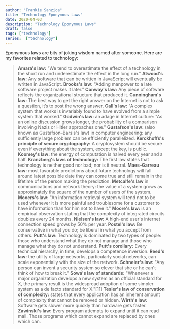 ```yaml
---
author: "Frankie Sanzica"
title: "Technology Eponymous Laws"
date: 2020-04-03
description: "Technology Eponymous Laws"
draft: false
tags: ["technology"]
series:  ["technology"]
---
```


Eponymous laws are bits of joking wisdom named after someone.  Here are my favorites related to technology:

> **Amara's law:** "We tend to overestimate the effect of a technology in the short run and underestimate the effect in the long run."
> **Atwood's law:** Any software that can be written in JavaScript will eventually be written in JavaScript.
> **Brooks's law:** "Adding manpower to a late software project makes it later."
> **Conway's law:** Any piece of software reflects the organizational structure that produced it.
> **Cunningham's law:** The best way to get the right answer on the Internet is not to ask a question, it’s to post the wrong answer.
> **Gall's law:** "A complex system that works is invariably found to have evolved from a simple system that worked."
> **Godwin's law:** an adage in Internet culture: "As an online discussion grows longer, the probability of a comparison involving Nazis or Hitler approaches one."
> **Gustafson's law:** (also known as Gustafson–Barsis's law) in computer engineering: any sufficiently large problem can be efficiently parallelized.
> **Kerckhoffs's principle of secure cryptography:** A cryptosystem should be secure even if everything about the system, except the key, is public.
> **Koomey's law:** the energy of computation is halved every year and a half.
> **Kranzberg's laws of technology:** The first law states that technology is neither good nor bad; nor is it neutral.
> **Maes–Garreau law:** most favorable predictions about future technology will fall around latest possible date they can come true and still remain in the lifetime of the person making the prediction.
> **Metcalfe's law** in communications and network theory: the value of a system grows as approximately the square of the number of users of the system.
> **Mooers's law:** "An information retrieval system will tend not to be used whenever it is more painful and troublesome for a customer to have information than for him not to have it."
> **Moore's law:** is an empirical observation stating that the complexity of integrated circuits doubles every 24 months.
> **Nielsen's law:** A high-end user's internet connection speed grows by 50% per year.
> **Postel's law:** Be conservative in what you do; be liberal in what you accept from others.
> **Putt's law:** Technology is dominated by two types of people: those who understand what they do not manage and those who manage what they do not understand.
> **Putt's corollary:** Every technical hierarchy, in time, develops a competence inversion.
> **Reed's law:** the utility of large networks, particularly social networks, can scale exponentially with the size of the network.
> **Schneier's law:** "Any person can invent a security system so clever that she or he can't think of how to break it."
> **Sowa's law of standards:** "Whenever a major organization develops a new system as an official standard for X, the primary result is the widespread adoption of some simpler system as a de facto standard for X."[11]
> **Tesler's law of conservation of complexity:** states that every application has an inherent amount of complexity that cannot be removed or hidden.
> **Wirth's law:** Software gets slower more quickly than hardware gets faster.
> **Zawinski's law:** Every program attempts to expand until it can read mail. Those programs which cannot expand are replaced by ones which can.